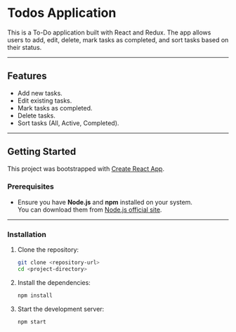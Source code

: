 # Todos Application

This is a To-Do application built with React and Redux. The app allows users to add, edit, delete, mark tasks as completed, and sort tasks based on their status.

---

## Features

- Add new tasks.
- Edit existing tasks.
- Mark tasks as completed.
- Delete tasks.
- Sort tasks (All, Active, Completed).

---

## Getting Started

This project was bootstrapped with [Create React App](https://github.com/facebook/create-react-app).

### Prerequisites

- Ensure you have **Node.js** and **npm** installed on your system.  
  You can download them from [Node.js official site](https://nodejs.org).

---

### Installation

1. Clone the repository:

   ```bash
   git clone <repository-url>
   cd <project-directory>
   ```

2. Install the dependencies:

   ```bash
   npm install
   ```

3. Start the development server:

   ```bash
   npm start
   ```
